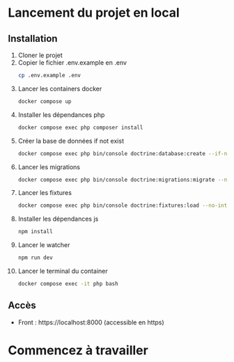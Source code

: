 # Lancement du projet en local

## Installation

1. Cloner le projet
2. Copier le fichier .env.example en .env
    ```bash
    cp .env.example .env
    ```
3. Lancer les containers docker
    ```bash
    docker compose up
    ```
4. Installer les dépendances php
    ```bash
    docker compose exec php composer install
    ```
5. Créer la base de données if not exist
    ```bash
    docker compose exec php bin/console doctrine:database:create --if-not-exists
    ```
6. Lancer les migrations
    ```bash
    docker compose exec php bin/console doctrine:migrations:migrate --no-interaction
    ```
7. Lancer les fixtures
    ```bash
    docker compose exec php bin/console doctrine:fixtures:load --no-interaction
    ```
8. Installer les dépendances js
    ```bash
    npm install
    ```
9. Lancer le watcher
    ```bash
    npm run dev
    ```
10. Lancer le terminal du container
    ```bash
    docker compose exec -it php bash
    ```

## Accès
- Front : https://localhost:8000 (accessible en https)

# Commencez à travailler